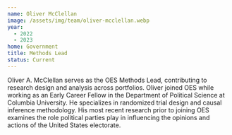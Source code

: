 ```yaml
---
name: Oliver McClellan
image: /assets/img/team/oliver-mcclellan.webp
year:
  - 2022
  - 2023
home: Government
title: Methods Lead
status: Current
---
```

Oliver A. McClellan serves as the OES Methods Lead, contributing to research design and analysis across portfolios. Oliver joined OES while working as an Early Career Fellow in the Department of Political Science at Columbia University. He specializes in randomized trial design and causal inference methodology. His most recent research prior to joining OES examines the role political parties play in influencing the opinions and actions of the United States electorate. 
